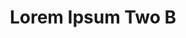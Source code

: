 ---
layout: leftnav-page-content
permalink: /application-guidelines/lorem-ipsum-two/part-C/
breadcrumb: Application Guidelines (Lorem Ipsum Two B) 
title: Lorem Ipsum Two B
collection_name: application-guidelines
third_nav_title: "Second Level B"
---